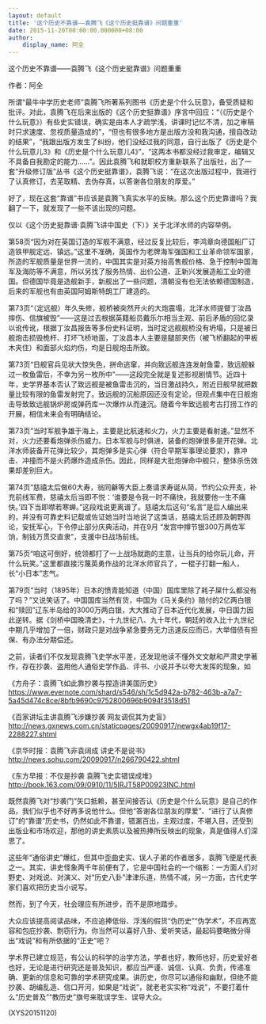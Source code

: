 ```yaml
---
layout: default
title: '这个历史不靠谱——袁腾飞《这个历史挺靠谱》问题重重'
date: 2015-11-20T00:00:00.000000+08:00
author:
    display_name: 阿全
---
```


这个历史不靠谱——袁腾飞《这个历史挺靠谱》问题重重

作者：阿全

所谓“最牛中学历史老师”袁腾飞所著系列图书《历史是个什么玩意》，备受质疑和批评。对此，袁腾飞在后来出版的《这个历史挺靠谱》序言中回应：“（《历史是个什么玩意》）有些史实错误，确实是由本人才疏学浅，讲课时记忆不清，加之审稿时只求速度、忽视质量造成的”，“但也有很多地方是出版方没和我沟通，擅自改动的结果”，“我跟出版方发生了纠纷，他们没经过我的同意，自行出版了《历史是个什么玩意儿3》和《历史是个什么玩意儿4》”，“这两本书都没经过我审定，编辑又不具备自我勘定的能力……”。因此袁腾飞和就职校方重新联系了出版社，出了一套“升级修订版”丛书《这个历史挺靠谱》，袁腾飞说：“在这次出版过程中，我进行了认真修订，去芜取精、去伪存真，以答谢各位朋友的厚爱。”

好了，现在这套“靠谱”书应该是袁腾飞真实水平的反映。那么这个历史靠谱吗？我翻了一下，就发现了一些不该出现的问题。

仅以《这个历史挺靠谱·袁腾飞讲中国史（下）》关于北洋水师的内容举例。

第58页“因为对在英国订造的军舰不满意，经过反复比较后，李鸿章向德国船厂订造铁甲舰定远、镇远。”这里不准确，英国作为老牌海军强国和工业革命领军国家，所造的军舰质量是世界一流的，中国其实是对英方抬高售舰价格、急于控制中国海军及海防等不满意，所以另找了服务热情、出价公道、正新兴发展造船工业的德国。但德国毕竟是造舰新手，新舰出了一些问题，清朝没有也无法依赖德国制造，后来的军舰也有由英国阿姆斯特朗工厂建造的。

第73页“（定远舰）年久失修，舰桥被突然开火的大炮震塌，北洋水师提督丁汝昌摔伤、信旗被毁”——这是过去根据英籍船员戴乐尓相当主观、前后矛盾的回忆录以讹传讹，根据丁汝昌报告等多份史料证明，当时定远舰舰桥没有坍塌，只是被日舰炮击损毁桅杆、打坏飞桥地面，丁汝昌本人主要是腿部夹伤（被飞桥翻起的甲板木夹住）和面部火焰灼伤，均是日舰炮击所致。

第73页“日舰官兵见状大惊失色，拼命逃窜，并向致远舰连连发射鱼雷，致远舰躲过一枚鱼雷后，不幸为另一枚所中”——这段完全就是复述影视剧情节。近四十年，史学界基本否认了致远舰是被鱼雷击沉的，当日激战持久，附近日舰早就把数量比较有限的鱼雷发射完了。致远舰的沉船原因还没有定论，但观点集中在日舰炮击导致致远舰锅炉房或弹药库一次爆炸从而速沉。随着今年致远舰考古打捞工作的开展，相信未来会有明确结论。

第73页“当时军舰争雄于海上，主要是比航速和火力，火力主要是看射速。”显然不对，火力还要看炮弹杀伤威力。日本军舰与时俱进，装备的炮弹很多是开花弹。北洋水师装备开花弹比较少，其炮弹多是实心弹（符合早期军事理论要求），靠冲击、冲撞而不是火药爆炸造成杀伤。因此，同样是大批炮弹命中舰只，整体杀伤效果却差别巨大。

第74页“慈禧太后做60大寿，翁同龢等大臣上奏请求寿诞从简，节约公众开支，补充前线军费，慈禧太后当即不悦：‘谁要是令我一时不痛快，我就要他一生不痛快。’四下当即噤若寒蝉。”这段戏说更离谱了。慈禧太后这句“名言”是后人编出来的，并没有可靠史料记载或佐证她当时当地说了这类话，慈禧太后还顾及朝野舆论，安抚军心，下令停止部分庆典活动，并在9月 “发宫中撙节银300万两佐军饷，制钱万贯交直隶”，支援中日战场前线。

第75页“咱这可倒好，统领都打了一上战场就跑的主意，让当兵的给你玩儿命，开什么玩笑。”这里都直接污蔑英勇作战的北洋水师官兵了，一棍子打翻一船人，长“小日本”志气。

第79页“当时（1895年）日本的愤青能知道（中国）国库里除了耗子屎什么都没有了吗？”又说笑话了。中国国库当然有货，中国为《马关条约》赔付的2亿两白银和“赎回”辽东半岛给的3000万两白银，大大推动了日本近代化发展，中日国力因此逆转。据《剑桥中国晚清史》，十九世纪八、九十年代，朝廷的收入比十九世纪中期几乎增加了一倍，财政只是对战争紧急要务无力迅速反应而已，大举借债有担保、有办法分期偿还。

之前，读者们不仅发现袁腾飞史学水平差，还发现他读不懂外文文献和严肃史学著作，存在抄袭、盗用他人通俗史学作品、评书、小说并予以夸大发挥的现象，如

《方舟子：袁腾飞如此靠抄袭与捏造讲美国历史》　　https://www.evernote.com/shard/s546/sh/1c5d942a-b782-463b-a7a7-5a45d474c8ce/8bfb9690c9752800696b9094f3518d51

《百家讲坛主讲袁腾飞涉嫌抄袭 网友调侃其为史盲》　　http://news.gxnews.com.cn/staticpages/20090917/newgx4ab19f17-2288227.shtml

《京华时报：袁腾飞非袁阔成 讲史不是说书》　　http://news.sohu.com/20090917/n266790422.shtml

《东方早报：不仅是抄袭 袁腾飞史实错误成堆》　　http://book.163.com/09/0910/11/5IRJT58P00923INC.html

既然袁腾飞对“抄袭门”矢口抵赖，甚至间接否认《历史是个什么玩意》是自己的作品，我们似乎也不好再多说他什么。但他“答谢各位朋友的厚爱”、“进行了认真修订”的“靠谱”历史书，仍然如此不靠谱，错漏百出，主观过度，不堪入目，还受到出版业和市场欢迎，那他的讲史素质以及被热捧所反映出的现象，真是值得人们深思了。

这些年“通俗讲史”爆红，但其中歪曲史实、误人子弟的作者居多，袁腾飞便是代表之一。其实，讲史怪象两千年前便有了，它是中国社会的一个缩影：一方面人们对野史、对戏说、对演义、对“历史八卦”津津乐道，热情不减，另一方面，古代史学家们喜欢把历史当小说写。

然而，到了今天，社会理应有所进步，而不是原地踏步。

大众应该提高阅读品味，不应追捧低俗、浮浅的假货“伪历史”“伪学术”，不应再宽容和包庇抄袭、剽窃行为。你当然可以喜好八卦、爱听笑话，最起码要略微分得出“戏说”和有所依据的“正史”吧？

学术界已建立规范，有公认的科学的治学方法，学者也好，教师也好，历史爱好者也好，无论是进行研究还是普及知识，都应当严谨、诚信、认真、负责，传递准确、更新的信息和可靠的学术研究成果。讲历史，你尽可以通俗和幽默，但绝不能抄袭、胡编乱造、信口开河，如果是“戏说”，就老老实实称“戏说”，不要打着什么“历史普及”“教历史”旗号来耽误学生、误导大众。

(XYS20151120)

